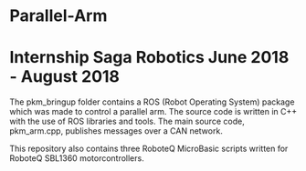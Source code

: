 # Parallel-Arm
# Internship Saga Robotics June 2018 - August 2018
The pkm_bringup folder contains a ROS (Robot Operating System) package which was made to control a parallel arm.
The source code is written in C++ with the use of ROS libraries and tools. The main source code, pkm_arm.cpp, publishes messages over a
CAN network.

This repository also contains three RoboteQ MicroBasic scripts written for RoboteQ SBL1360 motorcontrollers.
